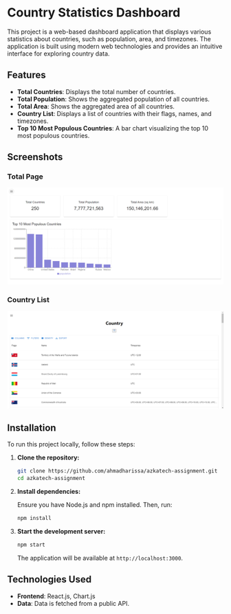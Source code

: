# Country Statistics Dashboard

This project is a web-based dashboard application that displays various statistics about countries, such as population, area, and timezones. The application is built using modern web technologies and provides an intuitive interface for exploring country data.

## Features

- **Total Countries**: Displays the total number of countries.
- **Total Population**: Shows the aggregated population of all countries.
- **Total Area**: Shows the aggregated area of all countries.
- **Country List**: Displays a list of countries with their flags, names, and timezones.
- **Top 10 Most Populous Countries**: A bar chart visualizing the top 10 most populous countries.

## Screenshots

### Total Page

![Home Page](./public/total.png)

### Country List

![Country List](./public/allCountry.png)

## Installation

To run this project locally, follow these steps:

1. **Clone the repository:**

   ```bash
   git clone https://github.com/ahmadharissa/azkatech-assignment.git
   cd azkatech-assignment
   ```

2. **Install dependencies:**

   Ensure you have Node.js and npm installed. Then, run:

   ```bash
   npm install
   ```

3. **Start the development server:**

   ```bash
   npm start
   ```

   The application will be available at `http://localhost:3000`.

## Technologies Used

- **Frontend**: React.js, Chart.js
- **Data**: Data is fetched from a public API.
